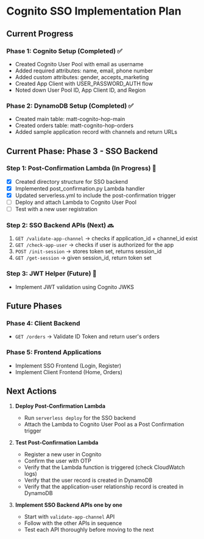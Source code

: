 # Cognito SSO Implementation Plan

## Current Progress

### Phase 1: Cognito Setup (Completed) ✅
- Created Cognito User Pool with email as username
- Added required attributes: name, email, phone number
- Added custom attributes: gender, accepts_marketing
- Created App Client with USER_PASSWORD_AUTH flow
- Noted down User Pool ID, App Client ID, and Region

### Phase 2: DynamoDB Setup (Completed) ✅
- Created main table: matt-cognito-hop-main
- Created orders table: matt-cognito-hop-orders
- Added sample application record with channels and return URLs

## Current Phase: Phase 3 - SSO Backend

### Step 1: Post-Confirmation Lambda (In Progress) 🔄
- [x] Created directory structure for SSO backend
- [x] Implemented post_confirmation.py Lambda handler
- [x] Updated serverless.yml to include the post-confirmation trigger
- [ ] Deploy and attach Lambda to Cognito User Pool
- [ ] Test with a new user registration

### Step 2: SSO Backend APIs (Next) 🔜
1. `GET /validate-app-channel` → checks if application_id + channel_id exist
2. `GET /check-app-user` → checks if user is authorized for the app
3. `POST /init-session` → stores token set, returns session_id
4. `GET /get-session` → given session_id, return token set

### Step 3: JWT Helper (Future) 📅
- Implement JWT validation using Cognito JWKS

## Future Phases

### Phase 4: Client Backend
- `GET /orders` → Validate ID Token and return user's orders

### Phase 5: Frontend Applications
- Implement SSO Frontend (Login, Register)
- Implement Client Frontend (Home, Orders)

## Next Actions

1. **Deploy Post-Confirmation Lambda**
   - Run `serverless deploy` for the SSO backend
   - Attach the Lambda to Cognito User Pool as a Post Confirmation trigger

2. **Test Post-Confirmation Lambda**
   - Register a new user in Cognito
   - Confirm the user with OTP
   - Verify that the Lambda function is triggered (check CloudWatch logs)
   - Verify that the user record is created in DynamoDB
   - Verify that the application-user relationship record is created in DynamoDB

3. **Implement SSO Backend APIs one by one**
   - Start with `validate-app-channel` API
   - Follow with the other APIs in sequence
   - Test each API thoroughly before moving to the next

